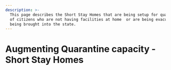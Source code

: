 ```yaml
---
description: >-
  This page describes the Short Stay Homes that are being setup for quarantine
  of citizens who are not having facilities at home  or are being evacuated and
  being brought into the state.
---
```


# Augmenting Quarantine capacity - Short Stay Homes

